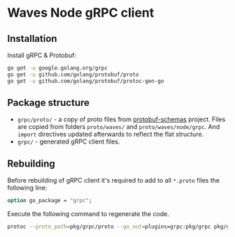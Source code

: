 # Waves Node gRPC client

## Installation

Install gRPC & Protobuf:

```bash
go get -u google.golang.org/grpc
go get -u github.com/golang/protobuf/proto
go get -u github.com/golang/protobuf/protoc-gen-go
```

## Package structure

* `grpc/proto/` - a copy of proto files from [protobuf-schemas](https://github.com/wavesplatform/protobuf-schemas) project. Files are copied from folders `proto/waves/` and `proto/waves/node/grpc`. And `import` directives updated afterwards to reflect the flat structure.
* `grpc/` - generated gRPC client files.

## Rebuilding

Before rebuilding of gRPC client it's required to add to all `*.proto` files the following line:

```proto
option go_package = "grpc";
```

Execute the following command to regenerate the code.

```bash
protoc --proto_path=pkg/grpc/proto --go_out=plugins=grpc:pkg/grpc pkg/grpc/proto/*.proto
```
